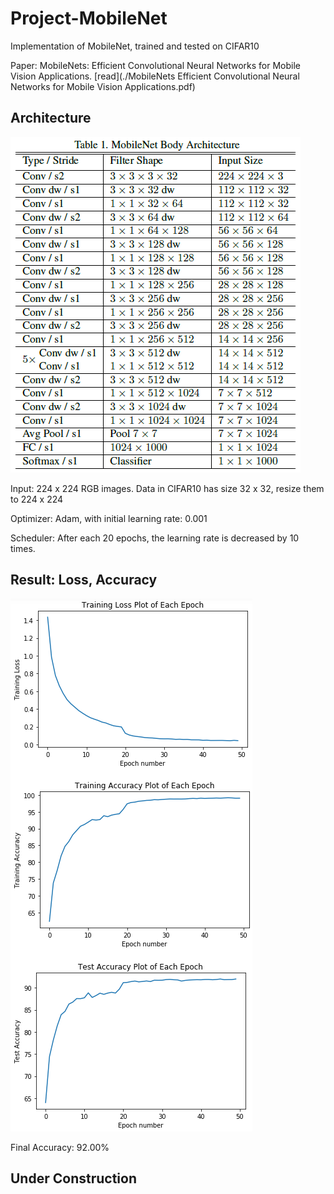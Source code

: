 # Project-MobileNet
Implementation of MobileNet, trained and tested on CIFAR10
 
Paper: MobileNets: Efficient Convolutional Neural Networks for Mobile Vision Applications. [read](./MobileNets Efficient Convolutional Neural Networks for Mobile Vision Applications.pdf)

## Architecture

![architecture](architecture.png)

Input: 224 x 224 RGB images. Data in CIFAR10 has size 32 x 32, resize them to 224 x 224

Optimizer: Adam, with initial learning rate: 0.001

Scheduler: After each 20 epochs, the learning rate is decreased by 10 times.

## Result: Loss, Accuracy

![loss_acc](loss_acc.png)

Final Accuracy: 92.00%

## Under Construction

